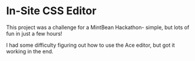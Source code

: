 # In-Site CSS Editor

This project was a challenge for a MintBean Hackathon- simple, but lots of fun in just a few hours!

I had some difficulty figuring out how to use the Ace editor, but got it working in the end.
